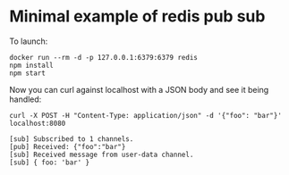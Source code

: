 # Minimal example of redis pub sub

To launch:

```
docker run --rm -d -p 127.0.0.1:6379:6379 redis
npm install
npm start
```

Now you can curl against localhost with a JSON body and see it being handled:

```
curl -X POST -H "Content-Type: application/json" -d '{"foo": "bar"}' localhost:8080
```

```
[sub] Subscribed to 1 channels.
[pub] Received: {"foo":"bar"}
[sub] Received message from user-data channel.
[sub] { foo: 'bar' }
```
